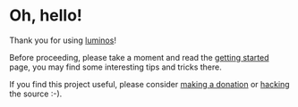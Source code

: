 # Oh, hello!

Thank you for using [luminos][3]!

Before proceeding, please take a moment and read the [getting started][5]
page, you may find some interesting tips and tricks there.

If you find this project useful, please consider [making a donation][4] or
[hacking][2] the source :-).

[1]: http://golang.org
[2]: https://github.com/xiam/luminos
[3]: https://menteslibres.net/luminos
[4]: https://menteslibres.net/xiam/donate
[5]: https://menteslibres.net/luminos/getting-started
